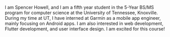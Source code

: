 I am Spencer Howell, and I am a fifth year student in the 5-Year BS/MS program for computer science at the University of Tennessee, Knoxville. During my time at UT, I have interned at Garmin as a mobile app engineer, mainly focusing on Android apps. I am also interested in web development, Flutter development, and user interface design. I am excited for this course! 
